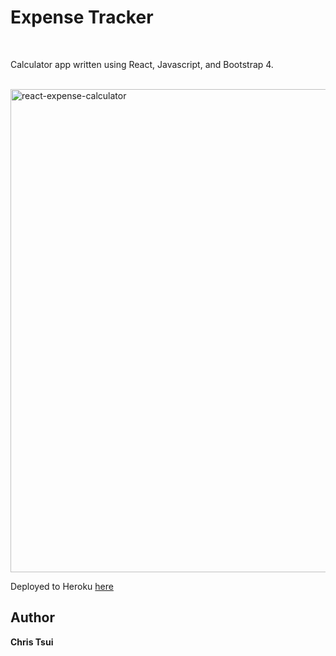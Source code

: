 # Expense Tracker

<br>

Calculator app written using React, Javascript, and Bootstrap 4.

<br>
<img width="773" alt="react-expense-calculator" src="https://user-images.githubusercontent.com/69225081/92258478-c6b77c80-ee8b-11ea-86f6-08f0bbb1abdf.PNG">


Deployed to Heroku [here](/)

## Author
**Chris Tsui**

